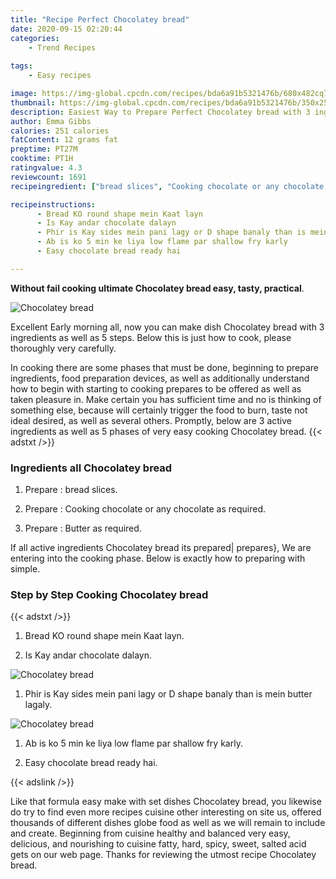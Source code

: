 ```yaml
---
title: "Recipe Perfect Chocolatey bread"
date: 2020-09-15 02:20:44
categories:
    - Trend Recipes
    
tags:
    - Easy recipes

image: https://img-global.cpcdn.com/recipes/bda6a91b5321476b/680x482cq70/chocolatey-bread-recipe-main-photo.jpg
thumbnail: https://img-global.cpcdn.com/recipes/bda6a91b5321476b/350x250cq70/chocolatey-bread-recipe-main-photo.jpg
description: Easiest Way to Prepare Perfect Chocolatey bread with 3 ingredients and 5 stages of easy cooking.
author: Emma Gibbs
calories: 251 calories
fatContent: 12 grams fat
preptime: PT27M
cooktime: PT1H
ratingvalue: 4.3
reviewcount: 1691
recipeingredient: ["bread slices", "Cooking chocolate or any chocolate as required", "Butter as required"]

recipeinstructions: 
      - Bread KO round shape mein Kaat layn 
      - Is Kay andar chocolate dalayn 
      - Phir is Kay sides mein pani lagy or D shape banaly than is mein butter lagaly 
      - Ab is ko 5 min ke liya low flame par shallow fry karly 
      - Easy chocolate bread ready hai

---
```




**Without fail cooking ultimate Chocolatey bread easy, tasty, practical**. 


![Chocolatey bread](https://img-global.cpcdn.com/recipes/bda6a91b5321476b/680x482cq70/chocolatey-bread-recipe-main-photo.jpg "Chocolatey bread")




Excellent Early morning all, now you can make dish Chocolatey bread with 3 ingredients as well as 5 steps. Below this is just how to cook, please thoroughly very carefully.

In cooking there are some phases that must be done, beginning to prepare ingredients, food preparation devices, as well as additionally understand how to begin with starting to cooking prepares to be offered as well as taken pleasure in. Make certain you has sufficient time and no is thinking of something else, because will certainly trigger the food to burn, taste not ideal desired, as well as several others. Promptly, below are 3 active ingredients as well as 5 phases of very easy cooking Chocolatey bread.
{{< adstxt />}}

### Ingredients all Chocolatey bread


1. Prepare  : bread slices.

1. Prepare  : Cooking chocolate or any chocolate as required.

1. Prepare  : Butter as required.



If all active ingredients Chocolatey bread its prepared| prepares}, We are entering into the cooking phase. Below is exactly how to preparing with simple.

### Step by Step Cooking Chocolatey bread

{{< adstxt />}}


1. Bread KO round shape mein Kaat layn.



1. Is Kay andar chocolate dalayn.



![Chocolatey bread](https://img-global.cpcdn.com/steps/4e1b7d9cdd762844/160x128cq70/chocolatey-bread-recipe-step-2-photo.jpg" "Chocolatey bread")



1. Phir is Kay sides mein pani lagy or D shape banaly than is mein butter lagaly.



![Chocolatey bread](https://img-global.cpcdn.com/steps/2010da4e6e96aff8/160x128cq70/chocolatey-bread-recipe-step-3-photo.jpg" "Chocolatey bread")



1. Ab is ko 5 min ke liya low flame par shallow fry karly.



1. Easy chocolate bread ready hai.





{{< adslink />}}

Like that formula easy make with set dishes Chocolatey bread, you likewise do try to find even more recipes cuisine other interesting on site us, offered thousands of different dishes globe food as well as we will remain to include and create. Beginning from cuisine healthy and balanced very easy, delicious, and nourishing to cuisine fatty, hard, spicy, sweet, salted acid gets on our web page. Thanks for reviewing the utmost recipe Chocolatey bread.
